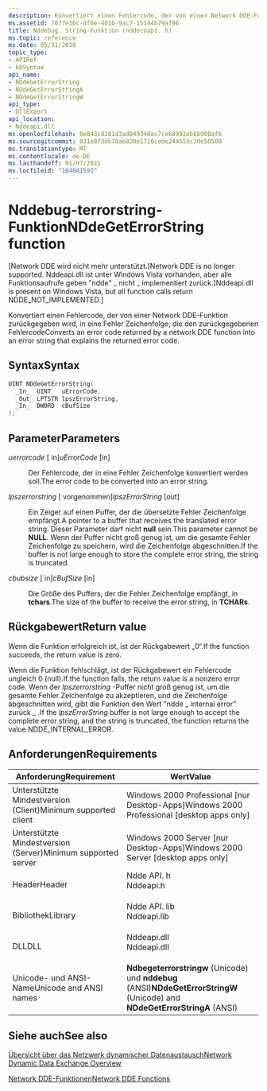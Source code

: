 ```yaml
---
description: Konvertiert einen Fehlercode, der von einer Network DDE-Funktion zurückgegeben wird, in eine Fehler Zeichenfolge, die den zurückgegebenen Fehlercode
ms.assetid: 7077e3bc-df6e-401b-9ac7-15144b79af96
title: Nddebug. String-Funktion (nddecoapi. h)
ms.topic: reference
ms.date: 05/31/2018
topic_type:
- APIRef
- kbSyntax
api_name:
- NDdeGetErrorString
- NDdeGetErrorStringA
- NDdeGetErrorStringW
api_type:
- DllExport
api_location:
- Nddeapi.dll
ms.openlocfilehash: 8e043c8281d3ad049346ac7ce68991eb6bd08af6
ms.sourcegitcommit: 831e8f3db78ab820e1710cede244553c70e50500
ms.translationtype: MT
ms.contentlocale: de-DE
ms.lasthandoff: 01/07/2021
ms.locfileid: "104041591"
---
```

# <a name="nddegeterrorstring-function"></a><span data-ttu-id="fc682-103">Nddebug-terrorstring-Funktion</span><span class="sxs-lookup"><span data-stu-id="fc682-103">NDdeGetErrorString function</span></span>

<span data-ttu-id="fc682-104">\[Network DDE wird nicht mehr unterstützt.</span><span class="sxs-lookup"><span data-stu-id="fc682-104">\[Network DDE is no longer supported.</span></span> <span data-ttu-id="fc682-105">Nddeapi.dll ist unter Windows Vista vorhanden, aber alle Funktionsaufrufe geben "ndde" \_ nicht \_ implementiert zurück.\]</span><span class="sxs-lookup"><span data-stu-id="fc682-105">Nddeapi.dll is present on Windows Vista, but all function calls return NDDE\_NOT\_IMPLEMENTED.\]</span></span>

<span data-ttu-id="fc682-106">Konvertiert einen Fehlercode, der von einer Network DDE-Funktion zurückgegeben wird, in eine Fehler Zeichenfolge, die den zurückgegebenen Fehlercode</span><span class="sxs-lookup"><span data-stu-id="fc682-106">Converts an error code returned by a network DDE function into an error string that explains the returned error code.</span></span>

## <a name="syntax"></a><span data-ttu-id="fc682-107">Syntax</span><span class="sxs-lookup"><span data-stu-id="fc682-107">Syntax</span></span>


```C++
UINT NDdeGetErrorString(
  _In_  UINT   uErrorCode,
  _Out_ LPTSTR lpszErrorString,
  _In_  DWORD  cBufSize
);
```



## <a name="parameters"></a><span data-ttu-id="fc682-108">Parameter</span><span class="sxs-lookup"><span data-stu-id="fc682-108">Parameters</span></span>

<dl> <dt>

<span data-ttu-id="fc682-109">*uerrorcode* \[ in\]</span><span class="sxs-lookup"><span data-stu-id="fc682-109">*uErrorCode* \[in\]</span></span>
</dt> <dd>

<span data-ttu-id="fc682-110">Der Fehlercode, der in eine Fehler Zeichenfolge konvertiert werden soll.</span><span class="sxs-lookup"><span data-stu-id="fc682-110">The error code to be converted into an error string.</span></span>

</dd> <dt>

<span data-ttu-id="fc682-111">*lpszerrorstring* \[ vorgenommen\]</span><span class="sxs-lookup"><span data-stu-id="fc682-111">*lpszErrorString* \[out\]</span></span>
</dt> <dd>

<span data-ttu-id="fc682-112">Ein Zeiger auf einen Puffer, der die übersetzte Fehler Zeichenfolge empfängt.</span><span class="sxs-lookup"><span data-stu-id="fc682-112">A pointer to a buffer that receives the translated error string.</span></span> <span data-ttu-id="fc682-113">Dieser Parameter darf nicht **null** sein.</span><span class="sxs-lookup"><span data-stu-id="fc682-113">This parameter cannot be **NULL**.</span></span> <span data-ttu-id="fc682-114">Wenn der Puffer nicht groß genug ist, um die gesamte Fehler Zeichenfolge zu speichern, wird die Zeichenfolge abgeschnitten.</span><span class="sxs-lookup"><span data-stu-id="fc682-114">If the buffer is not large enough to store the complete error string, the string is truncated.</span></span>

</dd> <dt>

<span data-ttu-id="fc682-115">*cbubsize* \[ in\]</span><span class="sxs-lookup"><span data-stu-id="fc682-115">*cBufSize* \[in\]</span></span>
</dt> <dd>

<span data-ttu-id="fc682-116">Die Größe des Puffers, der die Fehler Zeichenfolge empfängt, in **tchars**.</span><span class="sxs-lookup"><span data-stu-id="fc682-116">The size of the buffer to receive the error string, in **TCHARs**.</span></span>

</dd> </dl>

## <a name="return-value"></a><span data-ttu-id="fc682-117">Rückgabewert</span><span class="sxs-lookup"><span data-stu-id="fc682-117">Return value</span></span>

<span data-ttu-id="fc682-118">Wenn die Funktion erfolgreich ist, ist der Rückgabewert „0“.</span><span class="sxs-lookup"><span data-stu-id="fc682-118">If the function succeeds, the return value is zero.</span></span>

<span data-ttu-id="fc682-119">Wenn die Funktion fehlschlägt, ist der Rückgabewert ein Fehlercode ungleich 0 (null).</span><span class="sxs-lookup"><span data-stu-id="fc682-119">If the function fails, the return value is a nonzero error code.</span></span> <span data-ttu-id="fc682-120">Wenn der *lpszerrorstring* -Puffer nicht groß genug ist, um die gesamte Fehler Zeichenfolge zu akzeptieren, und die Zeichenfolge abgeschnitten wird, gibt die Funktion den Wert "ndde \_ internal error" zurück \_ .</span><span class="sxs-lookup"><span data-stu-id="fc682-120">If the *lpszErrorString* buffer is not large enough to accept the complete error string, and the string is truncated, the function returns the value NDDE\_INTERNAL\_ERROR.</span></span>

## <a name="requirements"></a><span data-ttu-id="fc682-121">Anforderungen</span><span class="sxs-lookup"><span data-stu-id="fc682-121">Requirements</span></span>



| <span data-ttu-id="fc682-122">Anforderung</span><span class="sxs-lookup"><span data-stu-id="fc682-122">Requirement</span></span> | <span data-ttu-id="fc682-123">Wert</span><span class="sxs-lookup"><span data-stu-id="fc682-123">Value</span></span> |
|-------------------------------------|----------------------------------------------------------------------------------------|
| <span data-ttu-id="fc682-124">Unterstützte Mindestversion (Client)</span><span class="sxs-lookup"><span data-stu-id="fc682-124">Minimum supported client</span></span><br/> | <span data-ttu-id="fc682-125">Windows 2000 Professional \[nur Desktop-Apps\]</span><span class="sxs-lookup"><span data-stu-id="fc682-125">Windows 2000 Professional \[desktop apps only\]</span></span><br/>                             |
| <span data-ttu-id="fc682-126">Unterstützte Mindestversion (Server)</span><span class="sxs-lookup"><span data-stu-id="fc682-126">Minimum supported server</span></span><br/> | <span data-ttu-id="fc682-127">Windows 2000 Server \[nur Desktop-Apps\]</span><span class="sxs-lookup"><span data-stu-id="fc682-127">Windows 2000 Server \[desktop apps only\]</span></span><br/>                                   |
| <span data-ttu-id="fc682-128">Header</span><span class="sxs-lookup"><span data-stu-id="fc682-128">Header</span></span><br/>                   | <dl> <span data-ttu-id="fc682-129"><dt>Ndde API. h</dt></span><span class="sxs-lookup"><span data-stu-id="fc682-129"><dt>Nddeapi.h</dt></span></span> </dl>   |
| <span data-ttu-id="fc682-130">Bibliothek</span><span class="sxs-lookup"><span data-stu-id="fc682-130">Library</span></span><br/>                  | <dl> <span data-ttu-id="fc682-131"><dt>Ndde API. lib</dt></span><span class="sxs-lookup"><span data-stu-id="fc682-131"><dt>Nddeapi.lib</dt></span></span> </dl> |
| <span data-ttu-id="fc682-132">DLL</span><span class="sxs-lookup"><span data-stu-id="fc682-132">DLL</span></span><br/>                      | <dl> <span data-ttu-id="fc682-133"><dt>Nddeapi.dll</dt></span><span class="sxs-lookup"><span data-stu-id="fc682-133"><dt>Nddeapi.dll</dt></span></span> </dl> |
| <span data-ttu-id="fc682-134">Unicode- und ANSI-Name</span><span class="sxs-lookup"><span data-stu-id="fc682-134">Unicode and ANSI names</span></span><br/>   | <span data-ttu-id="fc682-135">**Ndbegeterrorstringw** (Unicode) und **nddebug** (ANSI)</span><span class="sxs-lookup"><span data-stu-id="fc682-135">**NDdeGetErrorStringW** (Unicode) and **NDdeGetErrorStringA** (ANSI)</span></span><br/>        |



## <a name="see-also"></a><span data-ttu-id="fc682-136">Siehe auch</span><span class="sxs-lookup"><span data-stu-id="fc682-136">See also</span></span>

<dl> <dt>

[<span data-ttu-id="fc682-137">Übersicht über das Netzwerk dynamischer Datenaustausch</span><span class="sxs-lookup"><span data-stu-id="fc682-137">Network Dynamic Data Exchange Overview</span></span>](network-dynamic-data-exchange.md)
</dt> <dt>

[<span data-ttu-id="fc682-138">Network DDE-Funktionen</span><span class="sxs-lookup"><span data-stu-id="fc682-138">Network DDE Functions</span></span>](network-dde-functions.md)
</dt> </dl>

 

 





